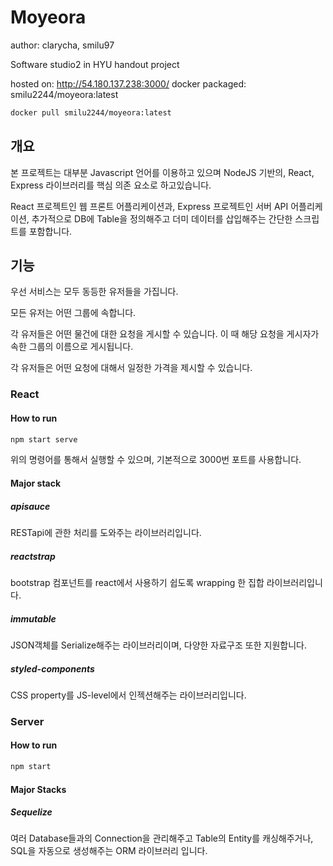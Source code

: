 
# Moyeora

author: clarycha, smilu97

Software studio2 in HYU handout project

hosted on: http://54.180.137.238:3000/
docker packaged: smilu2244/moyeora:latest

```sh
docker pull smilu2244/moyeora:latest
```

## 개요

본 프로젝트는 대부분 Javascript 언어를 이용하고 있으며 NodeJS 기반의,
React, Express 라이브러리를 핵심 의존 요소로 하고있습니다.

React 프로젝트인 웹 프론트 어플리케이션과, Express 프로젝트인 서버 API 어플리케이션,
추가적으로 DB에 Table을 정의해주고 더미 데이터를 삽입해주는 간단한 스크립트를 포함합니다.

## 기능

우선 서비스는 모두 동등한 유저들을 가집니다.

모든 유저는 어떤 그룹에 속합니다.

각 유저들은 어떤 물건에 대한 요청을 게시할 수 있습니다. 이 때 해당 요청을 게시자가 속한 그룹의 이름으로 게시됩니다.

각 유저들은 어떤 요청에 대해서 일정한 가격을 제시할 수 있습니다.

### React

#### How to run

```sh
npm start serve
```

위의 명령어를 통해서 실행할 수 있으며, 기본적으로 3000번 포트를 사용합니다.

#### Major stack

##### apisauce

RESTapi에 관한 처리를 도와주는 라이브러리입니다.

##### reactstrap

bootstrap 컴포넌트를 react에서 사용하기 쉽도록 wrapping 한 집합 라이브러리입니다.

##### immutable

JSON객체를 Serialize해주는 라이브러리이며, 다양한 자료구조 또한 지원합니다.

##### styled-components

CSS property를 JS-level에서 인젝션해주는 라이브러리입니다.

### Server

#### How to run

```sh
npm start
```

#### Major Stacks

##### Sequelize

여러 Database들과의 Connection을 관리해주고 Table의 Entity를 캐싱해주거나, 
SQL을 자동으로 생성해주는 ORM 라이브러리 입니다.


